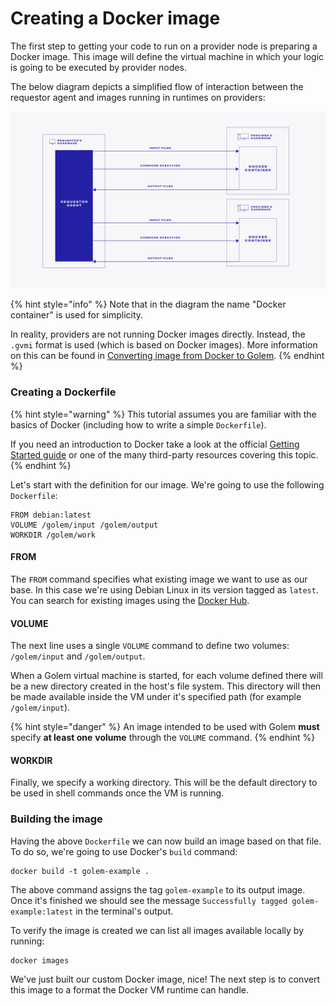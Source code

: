 # Creating a Docker image

The first step to getting your code to run on a provider node is preparing a Docker image. This image will define the virtual machine in which your logic is going to be executed by provider nodes.

The below diagram depicts a simplified flow of interaction between the requestor agent and images running in runtimes on providers:

![](../../.gitbook/assets/image%20%2812%29.png)

{% hint style="info" %}
Note that in the diagram the name "Docker container" is used for simplicity.

In reality, providers are not running Docker images directly. Instead, the `.gvmi` format is used \(which is based on Docker images\). More information on this can be found in [Converting image from Docker to Golem](convert-a-docker-image-into-a-golem-image.md).
{% endhint %}

### Creating a Dockerfile

{% hint style="warning" %}
This tutorial assumes you are familiar with the basics of Docker \(including how to write a simple `Dockerfile`\).

If you need an introduction to Docker take a look at the official [Getting Started guide](https://docs.docker.com/get-started/) or one of the many third-party resources covering this topic.
{% endhint %}

Let's start with the definition for our image. We're going to use the following `Dockerfile`:

```text
FROM debian:latest
VOLUME /golem/input /golem/output
WORKDIR /golem/work
```

#### FROM

The `FROM` command specifies what existing image we want to use as our base. In this case we're using Debian Linux in its version tagged as `latest`. You can search for existing images using the [Docker Hub](https://www.hub.docker.com).

#### VOLUME

The next line uses a single `VOLUME` command to define two volumes: `/golem/input` and `/golem/output`.

When a Golem virtual machine is started, for each volume defined there will be a new directory created in the host's file system. This directory will then be made available inside the VM under it's specified path \(for example `/golem/input`\).

{% hint style="danger" %}
An image intended to be used with Golem **must** specify **at least one** **volume** through the `VOLUME` command.
{% endhint %}

#### WORKDIR

Finally, we specify a working directory. This will be the default directory to be used in shell commands once the VM is running.

### Building the image

Having the above `Dockerfile` we can now build an image based on that file. To do so, we're going to use Docker's `build` command:

```text
docker build -t golem-example .
```

The above command assigns the tag `golem-example` to its output image. Once it's finished we should see the message `Successfully tagged golem-example:latest` in the terminal's output.

To verify the image is created we can list all images available locally by running:

```text
docker images
```

We've just built our custom Docker image, nice! The next step is to convert this image to a format the Docker VM runtime can handle.

